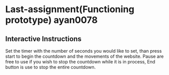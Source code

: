 # Last-assignment(Functioning prototype) ayan0078

## Interactive Instructions
Set the timer with the number of seconds you would like to set, than press start to begin the countdown and the movements of the website. Pause are free to use if you wish to stop the countdown while it is in process, End button is use to stop the entire countdown.

